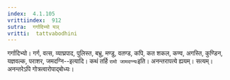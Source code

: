 ```yaml
---
index:  4.1.105
vrittiindex:  912
sutra:  गर्गादिभ्यो यञ्
vritti:  tattvabodhini 
---
```


गर्गादिभ्यो। गर्ग, वत्स, व्याघ्रपाद, पुलिस्त, बभ्रु, मण्डु, वतण्ड, कपि, कत शकल, कण्व, अगस्ति, कुण्डिन, यज्ञवल्क, पराशर, जमदग्नि--इत्यादि। कथं तर्हि `रामो जामदग्न्यः`इति। अनन्तरापत्ये ह्ययम्। सत्यम्। अनन्तरेऽपि गोत्रत्वारोपाद्बोध्यः।

